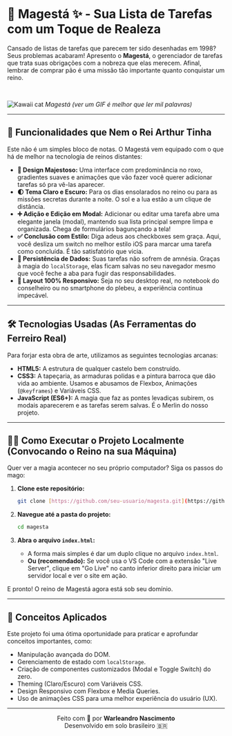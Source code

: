 # 👑 Magestá ✨ - Sua Lista de Tarefas com um Toque de Realeza

Cansado de listas de tarefas que parecem ter sido desenhadas em 1998? Seus problemas acabaram! Apresento o **Magestá**, o gerenciador de tarefas que trata suas obrigações com a nobreza que elas merecem. Afinal, lembrar de comprar pão é uma missão tão importante quanto conquistar um reino.

<br>

![Kawaii cat]([https://i.imgur.com/gKqCExX.gif](https://imgur.com/gallery/anime-gif-dump-heheheh-dump-7ul3f#WTq20Sz))
*Magestá (ver um GIF é melhor que ler mil palavras)*

---

## 🚀 Funcionalidades que Nem o Rei Arthur Tinha

Este não é um simples bloco de notas. O Magestá vem equipado com o que há de melhor na tecnologia de reinos distantes:

* **🎨 Design Majestoso:** Uma interface com predominância no roxo, gradientes suaves e animações que vão fazer você querer adicionar tarefas só pra vê-las aparecer.
* **🌓 Tema Claro e Escuro:** Para os dias ensolarados no reino ou para as missões secretas durante a noite. O sol e a lua estão a um clique de distância.
* **➕ Adição e Edição em Modal:** Adicionar ou editar uma tarefa abre uma elegante janela (modal), mantendo sua lista principal sempre limpa e organizada. Chega de formulários bagunçando a tela!
* **✅ Conclusão com Estilo:** Diga adeus aos checkboxes sem graça. Aqui, você desliza um switch no melhor estilo iOS para marcar uma tarefa como concluída. É tão satisfatório que vicia.
* **💾 Persistência de Dados:** Suas tarefas não sofrem de amnésia. Graças à magia do `localStorage`, elas ficam salvas no seu navegador mesmo que você feche a aba para fugir das responsabilidades.
* **📱 Layout 100% Responsivo:** Seja no seu desktop real, no notebook do conselheiro ou no smartphone do plebeu, a experiência continua impecável.

---

## 🛠️ Tecnologias Usadas (As Ferramentas do Ferreiro Real)

Para forjar esta obra de arte, utilizamos as seguintes tecnologias arcanas:

* **HTML5:** A estrutura de qualquer castelo bem construído.
* **CSS3:** A tapeçaria, as armaduras polidas e a pintura barroca que dão vida ao ambiente. Usamos e abusamos de Flexbox, Animações (`@keyframes`) e Variáveis CSS.
* **JavaScript (ES6+):** A magia que faz as pontes levadiças subirem, os modais aparecerem e as tarefas serem salvas. É o Merlin do nosso projeto.

---

## 🏃‍♂️ Como Executar o Projeto Localmente (Convocando o Reino na sua Máquina)

Quer ver a magia acontecer no seu próprio computador? Siga os passos do mago:

1.  **Clone este repositório:**
    ```bash
    git clone [https://github.com/seu-usuario/magesta.git](https://github.com/seu-usuario/magesta.git)
    ```

2.  **Navegue até a pasta do projeto:**
    ```bash
    cd magesta
    ```

3.  **Abra o arquivo `index.html`:**
    * A forma mais simples é dar um duplo clique no arquivo `index.html`.
    * **Ou (recomendado):** Se você usa o VS Code com a extensão "Live Server", clique em "Go Live" no canto inferior direito para iniciar um servidor local e ver o site em ação.

E pronto! O reino de Magestá agora está sob seu domínio.

---

## 🧠 Conceitos Aplicados

Este projeto foi uma ótima oportunidade para praticar e aprofundar conceitos importantes, como:

* Manipulação avançada do DOM.
* Gerenciamento de estado com `localStorage`.
* Criação de componentes customizados (Modal e Toggle Switch) do zero.
* Theming (Claro/Escuro) com Variáveis CSS.
* Design Responsivo com Flexbox e Media Queries.
* Uso de animações CSS para uma melhor experiência do usuário (UX).

---

<p align="center">
  Feito com 💜 por <strong>Warleandro Nascimento</strong>
  <br>
  Desenvolvido em solo brasileiro 🇧🇷
</p>
